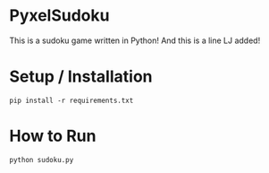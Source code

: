 
# PyxelSudoku

This is a sudoku game written in Python!
And this is a line LJ added!

#  Setup / Installation
```pip install -r requirements.txt```


#  How to Run

```
python sudoku.py
```

